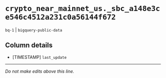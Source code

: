 # `crypto_near_mainnet_us._sbc_a148e3ce546c4512a231c0a56144f672`
`bq-1` | `bigquery-public-data`

## Column details
* [TIMESTAMP] `last_update`

-------------------------------------------------------------------------------
*Do not make edits above this line.*
